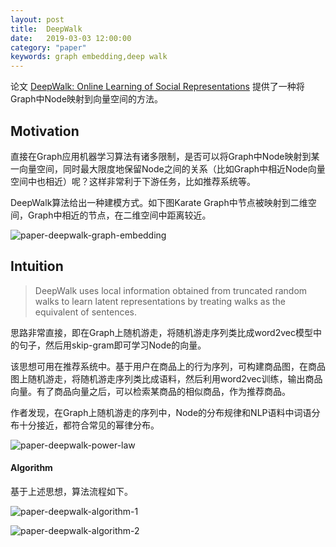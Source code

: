 ```yaml
---
layout: post
title:  DeepWalk
date:   2019-03-03 12:00:00
category: "paper"
keywords: graph embedding,deep walk
---
```


论文 [DeepWalk: Online Learning of Social Representations](http://www.perozzi.net/projects/deepwalk/) 提供了一种将Graph中Node映射到向量空间的方法。

## Motivation

直接在Graph应用机器学习算法有诸多限制，是否可以将Graph中Node映射到某一向量空间，同时最大限度地保留Node之间的关系（比如Graph中相近Node向量空间中也相近）呢？这样非常利于下游任务，比如推荐系统等。

DeepWalk算法给出一种建模方式。如下图Karate Graph中节点被映射到二维空间，Graph中相近的节点，在二维空间中距离较近。

![paper-deepwalk-graph-embedding](https://images-1256734305.cos.ap-beijing.myqcloud.com/paper-deepwalk-graph-embedding.png)

## Intuition

> DeepWalk uses local information obtained from truncated random walks to learn latent representations by treating walks as the equivalent of sentences.

思路非常直接，即在Graph上随机游走，将随机游走序列类比成word2vec模型中的句子，然后用skip-gram即可学习Node的向量。

该思想可用在推荐系统中。基于用户在商品上的行为序列，可构建商品图，在商品图上随机游走，将随机游走序列类比成语料，然后利用word2vec训练，输出商品向量。有了商品向量之后，可以检索某商品的相似商品，作为推荐商品。

作者发现，在Graph上随机游走的序列中，Node的分布规律和NLP语料中词语分布十分接近，都符合常见的幂律分布。

![paper-deepwalk-power-law](https://images-1256734305.cos.ap-beijing.myqcloud.com/paper-deepwalk-power-law.png)

#### Algorithm

基于上述思想，算法流程如下。

![paper-deepwalk-algorithm-1](https://images-1256734305.cos.ap-beijing.myqcloud.com/paper-deepwalk-algorithm-1.png)

![paper-deepwalk-algorithm-2](https://images-1256734305.cos.ap-beijing.myqcloud.com/paper-deepwalk-algorithm-2.png)


